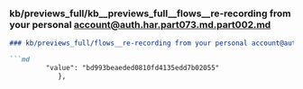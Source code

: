 ### kb/previews_full/kb__previews_full__flows__re-recording from your personal account@auth.har.part073.md.part002.md

```md
### kb/previews_full/flows__re-recording from your personal account@auth.har.part073.md (part 002)

```md
         "value": "bd993beaeded0810fd4135edd7b02055"
            },
          
```

```

```
